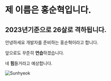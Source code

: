 # 제 이름은 홍순혁입니다.

## 2023년기준으로 26살로 격하됩니다.

안녕하세요 개발자를 준비하는 홍순혁이라고 합니다.<p>

앞으로도 꾸준히 **연습**하겠습니다. <p>

네 **힘**들거라고 예상합니다. <p>

  ![Sunhyeok](https://github-readme-stats.vercel.app/api?username=sunhyeok&theme=cobalt&show_icons=true)
